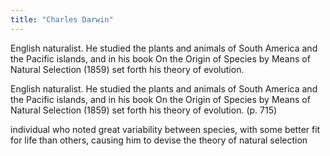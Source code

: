 ```yaml
---
title: "Charles Darwin"
---
```

English naturalist. He studied the plants and animals of South America and the Pacific islands, and in his book On the Origin of Species by Means of Natural Selection (1859) set forth his theory of evolution.

English naturalist. He studied the plants and animals of South America and the Pacific islands, and in his book On the Origin of Species by Means of Natural Selection (1859) set forth his theory of evolution. (p. 715)

individual who noted great variability between species, with some better fit for life than others, causing him to devise the theory of natural selection

